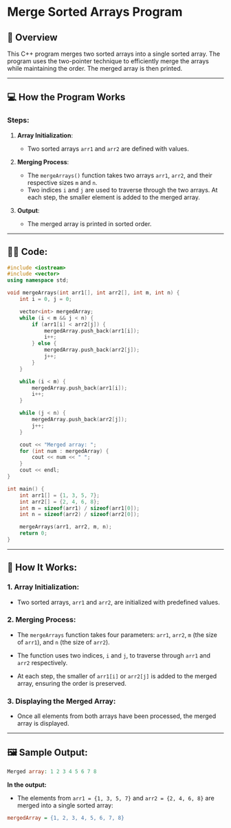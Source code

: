 # Merge Sorted Arrays Program

## 📝 **Overview**

This C++ program merges two sorted arrays into a single sorted array. The program uses the two-pointer technique to efficiently merge the arrays while maintaining the order. The merged array is then printed.

---

## 💻 **How the Program Works**

### **Steps**:
1. **Array Initialization**:
   - Two sorted arrays `arr1` and `arr2` are defined with values.
   
2. **Merging Process**:
   - The `mergeArrays()` function takes two arrays `arr1`, `arr2`, and their respective sizes `m` and `n`.
   - Two indices `i` and `j` are used to traverse through the two arrays. At each step, the smaller element is added to the merged array.
   
3. **Output**:
   - The merged array is printed in sorted order.

---

## 🧑‍💻 **Code**:

```cpp
#include <iostream>
#include <vector>
using namespace std;

void mergeArrays(int arr1[], int arr2[], int m, int n) {
    int i = 0, j = 0;

    vector<int> mergedArray;
    while (i < m && j < n) {
        if (arr1[i] < arr2[j]) {
            mergedArray.push_back(arr1[i]);
            i++;
        } else {
            mergedArray.push_back(arr2[j]);
            j++;
        }
    }

    while (i < m) {
        mergedArray.push_back(arr1[i]);
        i++;
    }

    while (j < n) {
        mergedArray.push_back(arr2[j]);
        j++;
    }

    cout << "Merged array: ";
    for (int num : mergedArray) {
        cout << num << " ";
    }
    cout << endl;
}

int main() {
    int arr1[] = {1, 3, 5, 7};
    int arr2[] = {2, 4, 6, 8};
    int m = sizeof(arr1) / sizeof(arr1[0]);
    int n = sizeof(arr2) / sizeof(arr2[0]);

    mergeArrays(arr1, arr2, m, n);
    return 0;
}
```

---
## 🚀 How It Works:
### 1. Array Initialization:
- Two sorted arrays, `arr1` and `arr2`, are initialized with predefined values.

### 2. Merging Process:
- The `mergeArrays` function takes four parameters: `arr1`, `arr2`, `m` (the size of `arr1`), and `n` (the size of `arr2`).

- The function uses two indices, `i` and `j`, to traverse through `arr1` and `arr2` respectively.

- At each step, the smaller of `arr1[i]` or `arr2[j]` is added to the merged array, ensuring the order is preserved.

### 3. Displaying the Merged Array:
- Once all elements from both arrays have been processed, the merged array is displayed.


---
## 🖼️ Sample Output:
```php
Merged array: 1 2 3 4 5 6 7 8
```
**In the output:**
   - The elements from `arr1 = {1, 3, 5, 7}` and `arr2 = {2, 4, 6, 8}` are merged into a single sorted array:

```ini
mergedArray = {1, 2, 3, 4, 5, 6, 7, 8}
```
